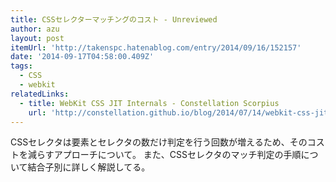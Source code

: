 ```yaml
---
title: CSSセレクターマッチングのコスト - Unreviewed
author: azu
layout: post
itemUrl: 'http://takenspc.hatenablog.com/entry/2014/09/16/152157'
date: '2014-09-17T04:58:00.409Z'
tags:
  - CSS
  - webkit
relatedLinks:
  - title: WebKit CSS JIT Internals - Constellation Scorpius
    url: 'http://constellation.github.io/blog/2014/07/14/webkit-css-jit-internals/'
---
```

CSSセレクタは要素とセレクタの数だけ判定を行う回数が増えるため、そのコストを減らすアプローチについて。
また、CSSセレクタのマッチ判定の手順について結合子別に詳しく解説してる。

